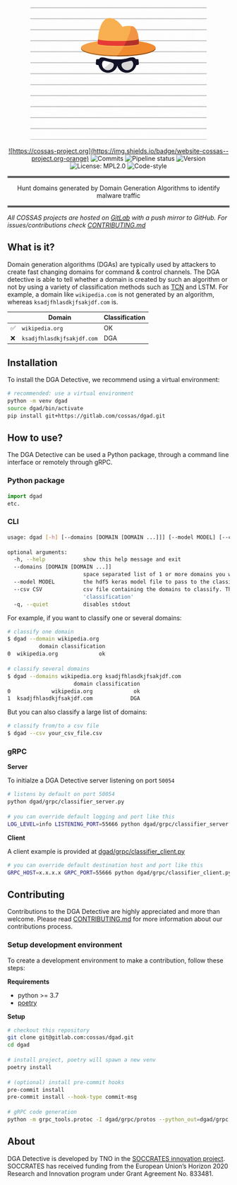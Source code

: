 <div align="center">
<a href="https://gitlab.com/cossas/dgad/-/tree/master"><img src="dgad_logo.gif" height="300px"/>


![https://cossas-project.org](https://img.shields.io/badge/website-cossas--project.org-orange)
![Commits](https://gitlab.com/cossas/dgad/-/jobs/artifacts/README/raw/commits.svg?job=create_badge_svg)
![Pipeline status](https://gitlab.com/cossas/dgad/badges/master/pipeline.svg)
![Version](https://gitlab.com/cossas/dgad/-/jobs/artifacts/README/raw/version.svg?job=create_badge_svg)
![License: MPL2.0](https://gitlab.com/cossas/dgad/-/jobs/artifacts/README/raw/license.svg?job=create_badge_svg)
![Code-style](https://gitlab.com/cossas/dgad/-/jobs/artifacts/README/raw/code-style.svg?job=create_badge_svg)
</div></a>

<hr style="border:2px solid gray"> </hr>
<div align="center">
Hunt domains generated by Domain Generation Algorithms to identify malware traffic
</div>
<hr style="border:2px solid gray"> </hr>

_All COSSAS projects are hosted on [GitLab](https://gitlab.com/cossas/dgad/) with a push mirror to GitHub. For issues/contributions check [CONTRIBUTING.md](CONTRIBUTING.md)_ 

## What is it?
Domain generation algorithms (DGAs) are typically used by attackers to create fast changing domains for command & control channels.
The DGA detective is able to tell whether a domain is created by such an algorithm or not by using a variety of classification methods such as [TCN](https://github.com/philipperemy/keras-tcn) and LSTM. For example, a domain like `wikipedia.com` is not generated by an algorithm, whereas `ksadjfhlasdkjfsakjdf.com` is.

|  | Domain | Classification|
| ------ | ------ | --- |
|✅ | `wikipedia.org` | OK |
|❌ | `ksadjfhlasdkjfsakjdf.com` | DGA |

## Installation
To install the DGA Detective, we recommend using a virtual environment:

```bash
# recommended: use a virtual environment
python -m venv dgad
source dgad/bin/activate
pip install git+https://gitlab.com/cossas/dgad.git
```

## How to use?
The DGA Detective can be used a Python package, through a command line interface or remotely through gRPC.

### Python package

```python
import dgad
etc.
```

### CLI
```bash
usage: dgad [-h] [--domains [DOMAIN [DOMAIN ...]]] [--model MODEL] [--csv CSV] [-q]

optional arguments:
  -h, --help            show this help message and exit
  --domains [DOMAIN [DOMAIN ...]]
                        space separated list of 1 or more domains you want DGA detective to classify
  --model MODEL         the hdf5 keras model file to pass to the classifier
  --csv CSV             csv file containing the domains to classify. This file must have a column 'domain'. The classification will be stored in the same file under a column
                        'classification'
  -q, --quiet           disables stdout
  ```

For example, if you want to classify one or several domains:
```bash
# classify one domain
$ dgad --domain wikipedia.org
          domain classification
0  wikipedia.org             ok

# classify several domains
$ dgad --domains wikipedia.org ksadjfhlasdkjfsakjdf.com
                     domain classification
0             wikipedia.org             ok
1  ksadjfhlasdkjfsakjdf.com            DGA
```

But you can also classify a large list of domains:

```bash
# classify from/to a csv file
$ dgad --csv your_csv_file.csv
```

### gRPC

**Server**

To initialze a DGA Detective server listening on port `50054`
```bash
# listens by default on port 50054
python dgad/grpc/classifier_server.py

# you can override default logging and port like this
LOG_LEVEL=info LISTENING_PORT=55666 python dgad/grpc/classifier_server.py
```

**Client**

A client example is provided at [dgad/grpc/classifier_client.py](dgad/grpc/classifier_client.py)

```bash
# you can override default destination host and port like this
GRPC_HOST=x.x.x.x GRPC_PORT=55666 python dgad/grpc/classifier_client.py
```

## Contributing

Contributions to the DGA Detective are highly appreciated and more than welcome. Please read [CONTRIBUTING.md](CONTRIBUTING.md) for more information about our contributions process. 

### Setup development environment
To create a development environment to make a contribution, follow these steps:

**Requirements**
* python >= 3.7
* [poetry](https://python-poetry.org)

**Setup**
```bash
# checkout this repository
git clone git@gitlab.com:cossas/dgad.git
cd dgad

# install project, poetry will spawn a new venv
poetry install

# (optional) install pre-commit hooks
pre-commit install
pre-commit install --hook-type commit-msg

# gRPC code generation
python -m grpc_tools.protoc -I dgad/grpc/protos --python_out=dgad/grpc --grpc_python_out=dgad/grpc dgad/grpc/protos/classification.proto
```

## About

DGA Detective is developed by TNO in the [SOCCRATES innovation project](https://soccrates.eu). SOCCRATES has received funding from the European Union’s Horizon 2020 Research and Innovation program under Grant Agreement No. 833481.
